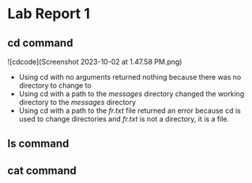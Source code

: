 # Lab Report 1

## cd command

![cdcode](Screenshot 2023-10-02 at 1.47.58 PM.png)

* Using cd with no arguments returned nothing because there was no directory to change to
* Using cd with a path to the *messages* directory changed the working directory to the *messages* directory
* Using cd with a path to the *fr.txt* file returned an error because cd is used to change directories and *fr.txt* is not a directory, it is a file.

## ls command

## cat command

